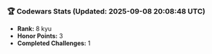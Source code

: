 ### 🏆 Codewars Stats (Updated: 2025-09-08 20:08:48 UTC)

- **Rank:** 8 kyu
- **Honor Points:** 3
- **Completed Challenges:** 1
